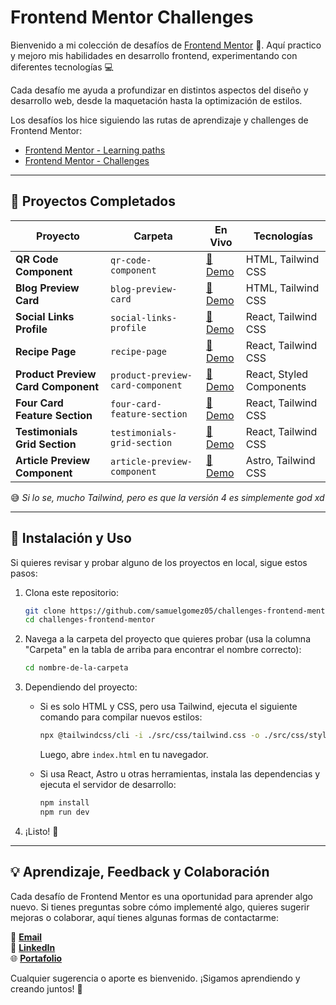 # Frontend Mentor Challenges

Bienvenido a mi colección de desafíos de [Frontend Mentor](https://www.frontendmentor.io/) 🎨. Aquí practico y mejoro mis habilidades en desarrollo frontend, experimentando con diferentes tecnologías 💻

Cada desafío me ayuda a profundizar en distintos aspectos del diseño y desarrollo web, desde la maquetación hasta la optimización de estilos.

Los desafíos los hice siguiendo las rutas de aprendizaje y challenges de Frontend Mentor:
- [Frontend Mentor - Learning paths](https://www.frontendmentor.io/learning-paths)
- [Frontend Mentor - Challenges](https://www.frontendmentor.io/challenges)

---

## 📌 Proyectos Completados  

| Proyecto | Carpeta | En Vivo | Tecnologías |
|----------|---------|--------|-------------|
| **QR Code Component** | `qr-code-component` | [🔗 Demo](https://samuelgomez05.github.io/challenges-frontend-mentor/qr-code-component/) | HTML, Tailwind CSS |
| **Blog Preview Card** | `blog-preview-card` | [🔗 Demo](https://samuelgomez05.github.io/challenges-frontend-mentor/blog-preview-card/) | HTML, Tailwind CSS |
| **Social Links Profile** | `social-links-profile` | [🔗 Demo](https://social-links-profile-six-sigma.vercel.app/) | React, Tailwind CSS |
| **Recipe Page** | `recipe-page` | [🔗 Demo](https://recipe-page-snowy-kappa.vercel.app/) | React, Tailwind CSS |
| **Product Preview Card Component** | `product-preview-card-component` | [🔗 Demo](https://product-preview-card-component-ochre-gamma.vercel.app/) | React, Styled Components |
| **Four Card Feature Section** | `four-card-feature-section` | [🔗 Demo](https://four-card-feature-section-livid-iota.vercel.app/) | React, Tailwind CSS |
| **Testimonials Grid Section** | `testimonials-grid-section` | [🔗 Demo](https://testimonials-grid-section-zeta-six.vercel.app/) | React, Tailwind CSS |
| **Article Preview Component** | `article-preview-component` | [🔗 Demo](https://article-preview-component-omega-vert.vercel.app/) | Astro, Tailwind CSS |

😅 *Si lo se, mucho Tailwind, pero es que la versión 4 es simplemente god xd*  

---

## 🔧 Instalación y Uso  

Si quieres revisar y probar alguno de los proyectos en local, sigue estos pasos:

1. Clona este repositorio:
   
   ```bash
   git clone https://github.com/samuelgomez05/challenges-frontend-mentor.git 
   cd challenges-frontend-mentor

2. Navega a la carpeta del proyecto que quieres probar (usa la columna "Carpeta" en la tabla de arriba para encontrar el nombre correcto):
   
   ```bash
   cd nombre-de-la-carpeta

3. Dependiendo del proyecto:
   - Si es solo HTML y CSS, pero usa Tailwind, ejecuta el siguiente comando para compilar nuevos estilos:
     
     ```bash
     npx @tailwindcss/cli -i ./src/css/tailwind.css -o ./src/css/styles.css --watch
     ```
     
     Luego, abre `index.html` en tu navegador.
     
   - Si usa React, Astro u otras herramientas, instala las dependencias y ejecuta el servidor de desarrollo:
     
     ```bash
     npm install
     npm run dev
     ```
4. ¡Listo! 🚀

---

## 💡 Aprendizaje, Feedback y Colaboración  

Cada desafío de Frontend Mentor es una oportunidad para aprender algo nuevo. Si tienes preguntas sobre cómo implementé algo, quieres sugerir mejoras o colaborar, aquí tienes algunas formas de contactarme:  

📩 **[Email](mailto:gomezapari20@gmail.com)**  
💼 **[LinkedIn](https://www.linkedin.com/in/samuel-gomez-6547332b5/)**  
🌐 **[Portafolio](https://samuelgomez.vercel.app/)**  

Cualquier sugerencia o aporte es bienvenido. ¡Sigamos aprendiendo y creando juntos! 🚀 
